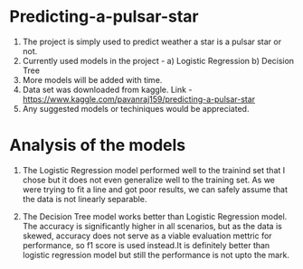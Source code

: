 # Predicting-a-pulsar-star
1. The project is simply used to predict weather a star is a pulsar star or not.
2. Currently used models in the project - a) Logistic Regression b) Decision Tree
3. More models will be added with time.
4. Data set was downloaded from kaggle. Link - https://www.kaggle.com/pavanraj159/predicting-a-pulsar-star
5. Any suggested models or techiniques would be appreciated.



# Analysis of the models 
1. The Logistic Regression model performed well to the trainind set that I chose but it does not even generalize well to the training set.
   As we were trying to fit a line and got poor results, we can safely assume that the data is not linearly separable.

2. The Decision Tree model works better than Logistic Regression model. The accuracy is significantly higher in all scenarios, but as the
   data is skewed, accuracy does not serve as a viable evaluation mettric for performance, so f1 score is used instead.It is definitely 
   better than logistic regression model but still the performance is not upto the mark.